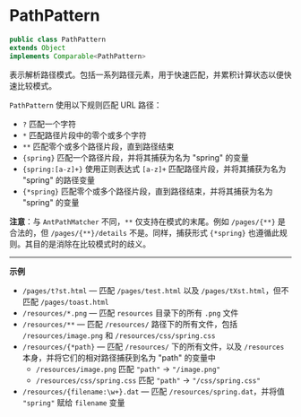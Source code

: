 # PathPattern

```java
public class PathPattern
extends Object
implements Comparable<PathPattern>
```

表示解析路径模式。包括一系列路径元素，用于快速匹配，并累积计算状态以便快速比较模式。

`PathPattern` 使用以下规则匹配 URL 路径：

- `?` 匹配一个字符
- `*` 匹配路径片段中的零个或多个字符
- `**` 匹配零个或多个路径片段，直到路径结束
- `{spring}` 匹配一个路径片段，并将其捕获为名为 "spring" 的变量
- `{spring:[a-z]+}` 使用正则表达式 `[a-z]+` 匹配路径片段，并将其捕获为名为 "spring" 的路径变量
- `{*spring}` 匹配零个或多个路径片段，直到路径结束，并将其捕获为名为 "spring" 的变量

**注意**：与 `AntPathMatcher` 不同，`**` 仅支持在模式的末尾。例如 `/pages/{**}` 是合法的，但 `/pages/{**}/details` 不是。同样，捕获形式 `{*spring}` 也遵循此规则。其目的是消除在比较模式时的歧义。

------

**示例**

- `/pages/t?st.html` — 匹配 `/pages/test.html` 以及 `/pages/tXst.html`，但不匹配 `/pages/toast.html`
- `/resources/*.png` — 匹配 `resources` 目录下的所有 `.png` 文件
- `/resources/**` — 匹配 `/resources/` 路径下的所有文件，包括 `/resources/image.png` 和 `/resources/css/spring.css`
- `/resources/{*path}` — 匹配 `/resources/` 下的所有文件，以及 `/resources` 本身，并将它们的相对路径捕获到名为 "path" 的变量中
  - `/resources/image.png` 匹配 `"path"` → `"/image.png"`
  - `/resources/css/spring.css` 匹配 `"path"` → `"/css/spring.css"`
- `/resources/{filename:\w+}.dat` — 匹配 `/resources/spring.dat`，并将值 `"spring"` 赋给 `filename` 变量
